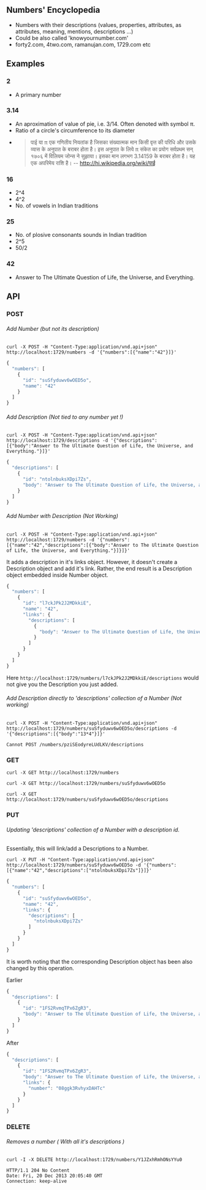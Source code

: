 Numbers' Encyclopedia
---------------------
* Numbers with their descriptions (values, properties, attributes, as attributes, meaning, mentions, descriptions ...)
* Could be also called 'knowyournumber.com'
* forty2.com, 4two.com, ramanujan.com, 1729.com etc

Examples
--------

### 2
* A primary number


### 3.14
* An aproximation of value of pie, i.e. 3/14. Often denoted with symbol π.
* Ratio of a circle's circumference to its diameter
* > पाई या π एक गणितीय नियतांक है जिसका संख्यात्मक मान किसी वृत्त की परिधि और उसके व्यास के अनुपात के बराबर होता है। इस अनुपात के लिये π संकेत का प्रयोग सर्वप्रथम सन् १७०६ में विलियम जोन्स ने सुझाया। इसका मान लगभग 3.14159 के बराबर होता है। यह एक अपरिमेय राशि है।  -- http://hi.wikipedia.org/wiki/पाई

### 16
* 2^4
* 4^2
* No. of vowels in Indian traditions

### 25
* No. of plosive consonants sounds in Indian tradition
* 2^5
* 50/2

### 42
* Answer to The Ultimate Question of Life, the Universe, and Everything.


API
---

### POST

###### Add Number (but not its description)
```
curl -X POST -H "Content-Type:application/vnd.api+json" http://localhost:1729/numbers -d '{"numbers":[{"name":"42"}]}'
```

```js
{
  "numbers": [
    {
      "id": "suSfyduwv6wOED5o",
      "name": "42"
    }
  ]
}
```

###### Add Description (Not tied to any number yet !)
```
curl -X POST -H "Content-Type:application/vnd.api+json" http://localhost:1729/descriptions -d '{"descriptions":[{"body":"Answer to The Ultimate Question of Life, the Universe, and Everything."}]}'
```

```js
{
  "descriptions": [
    {
      "id": "ntolnbuksXDpi7Zs",
      "body": "Answer to The Ultimate Question of Life, the Universe, and Everything."
    }
  ]
}
```

###### Add Number with Description (Not Working)
```
curl -X POST -H "Content-Type:application/vnd.api+json" http://localhost:1729/numbers -d '{"numbers":[{"name":"42","descriptions":[{"body":"Answer to The Ultimate Question of Life, the Universe, and Everything."}]}]}'
```
It adds a description in it's links object. However, it doesn't create a Description object and add it's link. Rather, the end result is a Description object embedded inside Number object.

```js
{
  "numbers": [
    {
      "id": "l7ckJPk2J2MDkkiE",
      "name": "42",
      "links": {
        "descriptions": [
          {
            "body": "Answer to The Ultimate Question of Life, the Universe, and Everything."
          }
        ]
      }
    }
  ]
}
```

Here ```http://localhost:1729/numbers/l7ckJPk2J2MDkkiE/descriptions``` would not give you the Description you just added.

###### Add Description directly to 'descriptions' collection of a Number (Not working)
```
curl -X POST -H "Content-Type:application/vnd.api+json" http://localhost:1729/numbers/suSfyduwv6wOED5o/descriptions -d '{"descriptions":[{"body":"13*4"}]}'
```

```
Cannot POST /numbers/pziSEodyreLUdLKV/descriptions
```

### GET
```
curl -X GET http://localhost:1729/numbers
```

```
curl -X GET http://localhost:1729/numbers/suSfyduwv6wOED5o
```

```
curl -X GET http://localhost:1729/numbers/suSfyduwv6wOED5o/descriptions
```

### PUT

###### Updating 'descriptions' collection of a Number with a description id. 

Essentially, this will link/add a Descriptions to a Number.

```
curl -X PUT -H "Content-Type:application/vnd.api+json" http://localhost:1729/numbers/suSfyduwv6wOED5o -d '{"numbers":[{"name":"42","descriptions":["ntolnbuksXDpi7Zs"]}]}'
```

```js
{
  "numbers": [
    {
      "id": "suSfyduwv6wOED5o",
      "name": "42",
      "links": {
        "descriptions": [
          "ntolnbuksXDpi7Zs"
        ]
      }
    }
  ]
}
```

It is worth noting that the corresponding Description object has been also changed by this operation.

Earlier
```js
{
  "descriptions": [
    {
      "id": "1FS2RvmqTPx6ZgR3",
      "body": "Answer to The Ultimate Question of Life, the Universe, and Everything."
    }
  ]
}
```

After
```js
{
  "descriptions": [
    {
      "id": "1FS2RvmqTPx6ZgR3",
      "body": "Answer to The Ultimate Question of Life, the Universe, and Everything.",
      "links": {
        "number": "08ggk3RvhyxDAHTc"
      }
    }
  ]
}
```

### DELETE

###### Removes a number ( With all it's descriptions )
```
curl -I -X DELETE http://localhost:1729/numbers/Y1JZxhRmhONsYYu0
```
```
HTTP/1.1 204 No Content
Date: Fri, 20 Dec 2013 20:05:40 GMT
Connection: keep-alive
```